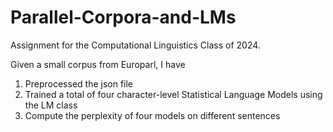 # Parallel-Corpora-and-LMs

Assignment for the Computational Linguistics Class of 2024. 

Given a small corpus from Europarl, I have
1. Preprocessed the json file
2. Trained a total of four character-level Statistical Language Models using the LM class
3. Compute the perplexity of four models on different sentences
